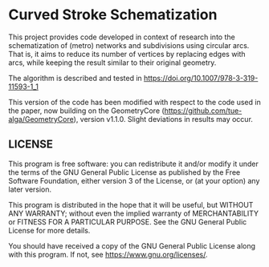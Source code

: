# Curved Stroke Schematization

This project provides code developed in context of research into the schematization of (metro) networks and subdivisions using circular arcs. 
That is, it aims to reduce its number of vertices by replacing edges with arcs, while keeping the result similar to their original geometry.

The algorithm is described and tested in https://doi.org/10.1007/978-3-319-11593-1_1

This version of the code has been modified with respect to the code used in the paper, now building on the GeometryCore (https://github.com/tue-alga/GeometryCore), version v1.1.0. Slight deviations in results may occur.

## LICENSE 

This program is free software: you can redistribute it and/or modify
it under the terms of the GNU General Public License as published by
the Free Software Foundation, either version 3 of the License, or
(at your option) any later version.

This program is distributed in the hope that it will be useful,
but WITHOUT ANY WARRANTY; without even the implied warranty of
MERCHANTABILITY or FITNESS FOR A PARTICULAR PURPOSE.  See the
GNU General Public License for more details.

You should have received a copy of the GNU General Public License
along with this program.  If not, see <https://www.gnu.org/licenses/>.
